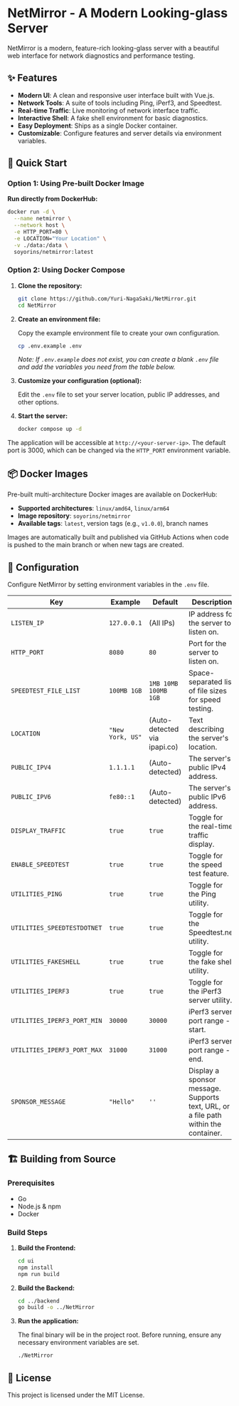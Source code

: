 # NetMirror - A Modern Looking-glass Server

NetMirror is a modern, feature-rich looking-glass server with a beautiful web interface for network diagnostics and performance testing.

## ✨ Features

- **Modern UI**: A clean and responsive user interface built with Vue.js.
- **Network Tools**: A suite of tools including Ping, iPerf3, and Speedtest.
- **Real-time Traffic**: Live monitoring of network interface traffic.
- **Interactive Shell**: A fake shell environment for basic diagnostics.
- **Easy Deployment**: Ships as a single Docker container.
- **Customizable**: Configure features and server details via environment variables.

## 🚀 Quick Start

### Option 1: Using Pre-built Docker Image

**Run directly from DockerHub:**
```bash
docker run -d \
  --name netmirror \
  --network host \
  -e HTTP_PORT=80 \
  -e LOCATION="Your Location" \
  -v ./data:/data \
  soyorins/netmirror:latest
```

### Option 2: Using Docker Compose

1.  **Clone the repository:**
    ```bash
    git clone https://github.com/Yuri-NagaSaki/NetMirror.git
    cd NetMirror
    ```

2.  **Create an environment file:**

    Copy the example environment file to create your own configuration.
    ```bash
    cp .env.example .env
    ```
    *Note: If `.env.example` does not exist, you can create a blank `.env` file and add the variables you need from the table below.*

3.  **Customize your configuration (optional):**

    Edit the `.env` file to set your server location, public IP addresses, and other options.

4.  **Start the server:**
    ```bash
    docker compose up -d
    ```

The application will be accessible at `http://<your-server-ip>`. The default port is 3000, which can be changed via the `HTTP_PORT` environment variable.

## 📦 Docker Images

Pre-built multi-architecture Docker images are available on DockerHub:

- **Supported architectures**: `linux/amd64`, `linux/arm64`
- **Image repository**: `soyorins/netmirror`
- **Available tags**: `latest`, version tags (e.g., `v1.0.0`), branch names

Images are automatically built and published via GitHub Actions when code is pushed to the main branch or when new tags are created.

## 🔧 Configuration

Configure NetMirror by setting environment variables in the `.env` file.

| Key | Example | Default | Description |
|---|---|---|---|
| `LISTEN_IP` | `127.0.0.1` | (All IPs) | IP address for the server to listen on. |
| `HTTP_PORT` | `8080` | `80` | Port for the server to listen on. |
| `SPEEDTEST_FILE_LIST` | `100MB 1GB` | `1MB 10MB 100MB 1GB` | Space-separated list of file sizes for speed testing. |
| `LOCATION` | `"New York, US"` | (Auto-detected via ipapi.co) | Text describing the server's location. |
| `PUBLIC_IPV4` | `1.1.1.1` | (Auto-detected) | The server's public IPv4 address. |
| `PUBLIC_IPV6` | `fe80::1` | (Auto-detected) | The server's public IPv6 address. |
| `DISPLAY_TRAFFIC` | `true` | `true` | Toggle for the real-time traffic display. |
| `ENABLE_SPEEDTEST` | `true` | `true` | Toggle for the speed test feature. |
| `UTILITIES_PING` | `true` | `true` | Toggle for the Ping utility. |
| `UTILITIES_SPEEDTESTDOTNET`| `true` | `true` | Toggle for the Speedtest.net utility. |
| `UTILITIES_FAKESHELL` | `true` | `true` | Toggle for the fake shell utility. |
| `UTILITIES_IPERF3` | `true` | `true` | Toggle for the iPerf3 server utility. |
| `UTILITIES_IPERF3_PORT_MIN` | `30000` | `30000` | iPerf3 server port range - start. |
| `UTILITIES_IPERF3_PORT_MAX` | `31000` | `31000` | iPerf3 server port range - end. |
| `SPONSOR_MESSAGE` | `"Hello"` | `''` | Display a sponsor message. Supports text, URL, or a file path within the container. |

## 🏗️ Building from Source

### Prerequisites

- Go
- Node.js & npm
- Docker

### Build Steps

1.  **Build the Frontend:**
    ```bash
    cd ui
    npm install
    npm run build
    ```

2.  **Build the Backend:**
    ```bash
    cd ../backend
    go build -o ../NetMirror
    ```

3.  **Run the application:**

    The final binary will be in the project root. Before running, ensure any necessary environment variables are set.
    ```bash
    ./NetMirror
    ```

## 📄 License

This project is licensed under the MIT License.
